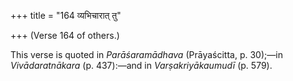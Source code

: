 +++
title = "164 व्यभिचारात् तु"

+++
(Verse 164 of others.)

This verse is quoted in *Parāśaramādhava* (Prāyaścitta, p. 30);—in
*Vivādaratnākara* (p. 437):—and in *Varṣakriyākaumudī* (p. 579).



